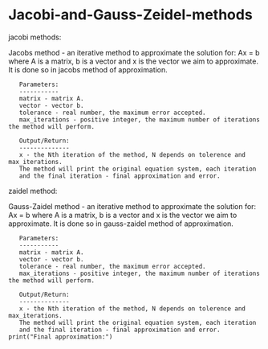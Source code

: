 # Jacobi-and-Gauss-Zeidel-methods

jacobi methods:

Jacobs method - an iterative method to approximate the solution for: Ax = b
       where A is a matrix, b is a vector and x is the vector we aim to approximate.
       It is done so in jacobs method of approximation.
       
       Parameters:
       -----------
       matrix - matrix A.
       vector - vector b.
       tolerance - real number, the maximum error accepted.
       max_iterations - positive integer, the maximum number of iterations the method will perform.
       
       Output/Return:
       --------------
       x - the Nth iteration of the method, N depends on tolerence and max_iterations.
       The method will print the original equation system, each iteration
       and the final iteration - final approximation and error.






zaidel method:

 Gauss-Zaidel method - an iterative method to approximate the solution for: Ax = b
       where A is a matrix, b is a vector and x is the vector we aim to approximate.
       It is done so in gauss-zaidel method of approximation.
       
       Parameters:
       -----------
       matrix - matrix A.
       vector - vector b.
       tolerance - real number, the maximum error accepted.
       max_iterations - positive integer, the maximum number of iterations the method will perform.
       
       Output/Return:
       --------------
       x - the Nth iteration of the method, N depends on tolerence and max_iterations.
       The method will print the original equation system, each iteration
       and the final iteration - final approximation and error.
    print("Final approximation:")
   

